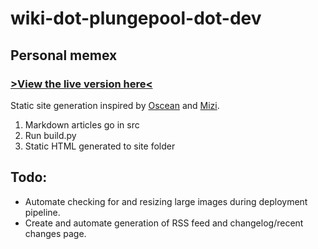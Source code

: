 # wiki-dot-plungepool-dot-dev
## Personal memex
### [>View the live version here<](https://wiki.plungepool.dev/)

Static site generation inspired by [Oscean](https://github.com/XXIIVV/oscean) and [Mizi](https://github.com/AbstractXan/Mizi).

1) Markdown articles go in src
2) Run build.py
3) Static HTML generated to site folder

## Todo:
- Automate checking for and resizing large images during deployment pipeline.
- Create and automate generation of RSS feed and changelog/recent changes page.